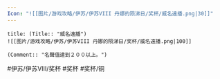 ```yaml
---
Icon: "![[图片/游戏攻略/伊苏/伊苏VIII 丹娜的陨涕日/奖杯/威名遠播.png|30]]"
---
```

```ad-common-bronze-trophy
title: (Title:: "威名遠播")
![[图片/游戏攻略/伊苏/伊苏VIII 丹娜的陨涕日/奖杯/威名遠播.png|100]]

(Comment:: "名聲值達到２００以上。")
```

#伊苏/伊苏VIII/奖杯 #奖杯 #奖杯/铜
